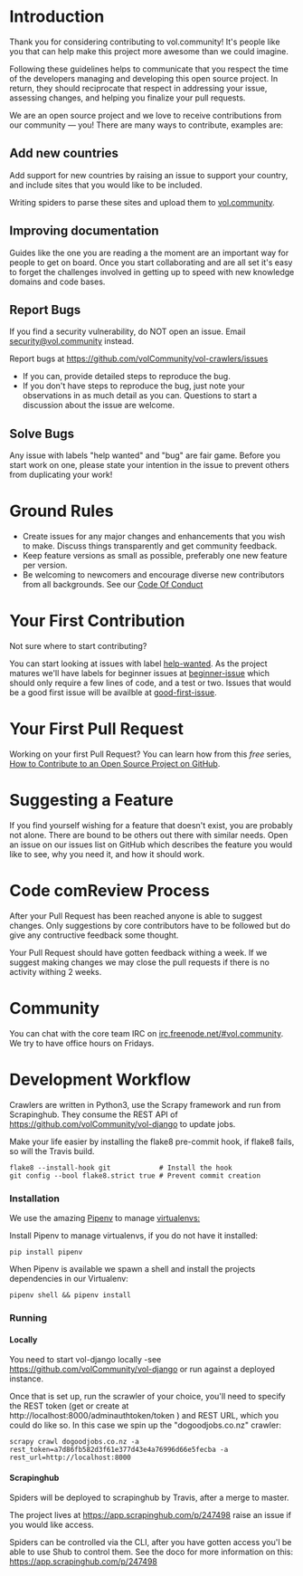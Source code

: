 # Introduction

Thank you for considering contributing to vol.community! It's people like you that can help make this project more awesome
than we could imagine.

Following these guidelines helps to communicate that you respect the time of the developers managing and developing this open source project.
In return, they should reciprocate that respect in addressing your issue, assessing changes, and helping you finalize your pull requests.

We are an open source project and we love to receive contributions from our community — you! There are many ways to contribute, examples are:

## Add new countries
Add support for new countries by raising an issue to support your country, and include sites that you would like to be included.

Writing spiders to parse these sites and upload them to [vol.community](vol.community).

## Improving documentation
Guides like the one you are reading a the moment are an important way for people to get on board. Once you start collaborating
and are all set it's easy to forget the challenges involved in getting up to speed with new knowledge domains and code bases. 

## Report Bugs
If you find a security vulnerability, do NOT open an issue. Email security@vol.community instead.

Report bugs at https://github.com/volCommunity/vol-crawlers/issues

* If you can, provide detailed steps to reproduce the bug.
* If you don't have steps to reproduce the bug, just note your observations in as much detail as you can.
Questions to start a discussion about the issue are welcome.

## Solve Bugs
Any issue with labels "help wanted" and "bug" are fair game. Before you start work on one, please state your intention in the issue
to prevent others from duplicating your work!

# Ground Rules
* Create issues for any major changes and enhancements that you wish to make. Discuss things transparently and get community feedback.
* Keep feature versions as small as possible, preferably one new feature per version.
* Be welcoming to newcomers and encourage diverse new contributors from all backgrounds. See our [Code Of Conduct](href=https://github.com/volCommunity/vol-crawlers/blob/master/CODE_OF_CONDUCT.md>CODE_OF_CONDUCT.md)

# Your First Contribution
Not sure where to start contributing?

You can start looking at issues with label [help-wanted](https://github.com/volCommunity/vol-crawlers/issues?utf8=%E2%9C%93&q=is%3Aissue%20is%3Aopen%20label%3A%22help%20wanted%22%20).
As the project matures we'll have labels for beginner issues at [beginner-issue](https://github.com/volCommunity/vol-crawlers/issues?utf8=%E2%9C%93&q=is%3Aissue%20is%3Aopen%20label%3A%22beginner%20friendly%22) 
 which should only require a few lines of code, and a test or two.
Issues that would be a good first issue will be availble at [good-first-issue](https://github.com/volCommunity/vol-crawlers/issues?q=is%3Aissue+is%3Aopen+label%3A%22good+first+issue%22).

# Your First Pull Request
Working on your first Pull Request? You can learn how from this *free* series, [How to Contribute to an Open Source Project on GitHub](https://egghead.io/series/how-to-contribute-to-an-open-source-project-on-github).

# Suggesting a Feature
If you find yourself wishing for a feature that doesn't exist, you are probably not alone. There are bound to be others out there with similar needs.
Open an issue on our issues list on GitHub which describes the feature you would like to see, why you need it, and how it should work.

# Code comReview Process
After your Pull Request has been reached anyone is able to suggest changes. Only suggestions by core contributors have to be
followed but do give any contructive feedback some thought.

Your Pull Request should have gotten feedback withing a week. If we suggest making changes we may close the pull requests if there is no activity withing 2 weeks.

# Community
You can chat with the core team IRC on [irc.freenode.net/#vol.community](https://kiwiirc.com/client/irc.freenode.net/#vol.community). We try to have office hours on Fridays.

# Development Workflow
Crawlers are written in Python3, use the Scrapy framework and run from Scrapinghub. They consume the REST API of https://github.com/volCommunity/vol-django
to update jobs.

Make your life easier by installing the flake8 pre-commit hook, if flake8 fails, so will the Travis build.

```shell
flake8 --install-hook git            # Install the hook
git config --bool flake8.strict true # Prevent commit creation
```

### Installation
We use the amazing <a href=https://github.com/kennethreitz/pipenv>Pipenv</a> to manage <a href=http://docs.python-guide.org/en/latest/dev/virtualenvs/>virtualenvs:</a>

Install Pipenv to manage virtualenvs, if you do not have it installed:
```
pip install pipenv
```

When Pipenv is available we spawn a shell and install the projects dependencies in our Virtualenv:
```shell
pipenv shell && pipenv install
```

### Running
#### Locally
You need to start vol-django locally -see https://github.com/volCommunity/vol-django or run against a deployed instance.

Once that is set up, run the scrawler of your choice, you'll need to specify the REST token (get or create at http://localhost:8000/adminauthtoken/token ) and REST URL, which you could
do like so. In this case we spin up the "dogoodjobs.co.nz" crawler:

```shell
scrapy crawl dogoodjobs.co.nz -a rest_token=a7d86fb582d3f61e377d43e4a76996d66e5fecba -a rest_url=http://localhost:8000
```

#### Scrapinghub
Spiders will be deployed to scrapinghub by Travis, after a merge to master.

The project lives at https://app.scrapinghub.com/p/247498 raise an issue if you would like access.

Spiders can be controlled via the CLI, after you have gotten access you'l be able to use Shub to control them. See
the doco for more information on this: https://app.scrapinghub.com/p/247498
